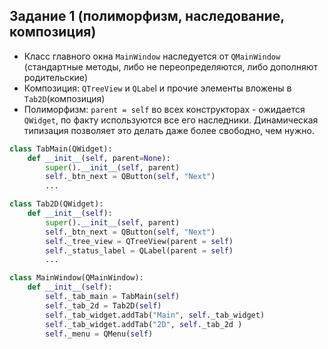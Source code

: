 ## Задание 1 (полиморфизм, наследование, композиция)

- Класс главного окна `MainWindow` наследуется от `QMainWindow` (стандартные методы, либо не переопределяются, либо дополняют родительские)
- Композиция: `QTreeView` и `QLabe`l и прочие элементы вложены в `Tab2D`(композиция)
- Полиморфизм: `parent = self` во всех конструкторах - ожидается `QWidget`, по факту используются все его наследники. Динамическая типизация позволяет это делать даже более свободно, чем нужно.
```python
class TabMain(QWidget):
    def __init__(self, parent=None):
        super().__init__(self, parent)
        self._btn_next = QButton(self, "Next")
        ...

class Tab2D(QWidget):
    def __init__(self):
        super().__init__(self, parent)
        self._btn_next = QButton(self, "Next")
        self._tree_view = QTreeView(parent = self)
        self._status_label = QLabel(parent = self)
        ...

class MainWindow(QMainWindow):
    def __init__(self):
        self._tab_main = TabMain(self)
        self._tab_2d = Tab2D(self)
        self._tab_widget.addTab("Main", self._tab_widget)
        self._tab_widget.addTab("2D", self._tab_2d )
        self._menu = QMenu(self)
```

